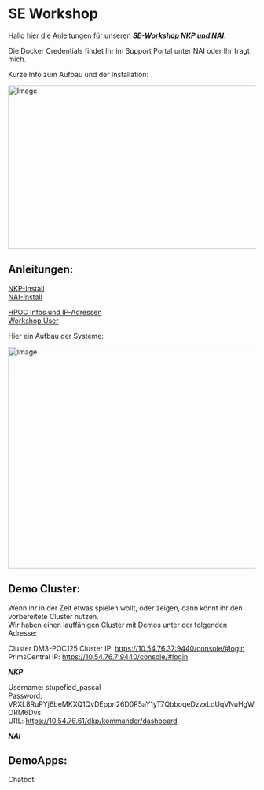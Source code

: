 # SE Workshop

Hallo hier die Anleitungen für unseren ***SE-Workshop NKP und NAI***.

Die Docker Credentials findet Ihr im Support Portal unter NAI oder Ihr fragt mich.

Kurze Info zum Aufbau und der Installation:  

<img width="767" height="332" alt="Image" src="https://github.com/user-attachments/assets/f8009760-8503-4892-bd9f-368134efdaa7" />

## Anleitungen:

[NKP-Install](NKP-install.md)  
[NAI-Install](NAI-install.md)

[HPOC Infos und IP-Adressen](HPOC.md)  
[Workshop User](POC-user.md)

Hier ein Aufbau der Systeme:

<img width="749" height="450" alt="Image" src="https://github.com/user-attachments/assets/ea1bc731-1635-49f8-a683-e867b4ef01be" />

## Demo Cluster:

Wenn ihr in der Zeit etwas spielen wollt, oder zeigen, dann könnt ihr den vorbereitete Cluster nutzen.   
Wir haben einen lauffähigen Cluster mit Demos unter der folgenden Adresse:  

Cluster DM3-POC125
Cluster IP:        https://10.54.76.37:9440/console/#login  
PrimsCentral IP:   https://10.54.76.7:9440/console/#login  

***NKP***

Username: stupefied_pascal  
Password: VRXL8RuPYj6beMKXQ1QvDEppn26D0P5aY1yT7QbboqeDzzxLoUqVNuHgWORM6Dvs  
URL: https://10.54.76.61/dkp/kommander/dashboard  

***NAI***

## DemoApps:

Chatbot:  



